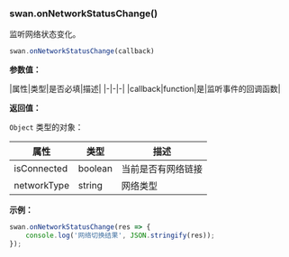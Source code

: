 ### swan.onNetworkStatusChange()

监听网络状态变化。

```js
swan.onNetworkStatusChange(callback)
```

**参数值：**

|属性|类型|是否必填|描述|
|-|-|-|
|callback|function|是|监听事件的回调函数|

**返回值：**

`Object` 类型的对象：

|属性|类型|描述|
|-|-|-|
|isConnected|boolean|当前是否有网络链接|
|networkType|string|网络类型|

**示例：**

```js
swan.onNetworkStatusChange(res => {
    console.log('网络切换结果', JSON.stringify(res));
});
```